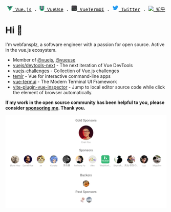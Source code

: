 <p align="center">
  <samp>
    <a href="https://github.com/vuejs"><img src="./icons/vuejs.svg" width=18> Vue.js</a> .
    <a href="https://github.com/vueuse"><img src="./icons/vueuse.svg" width=15> VueUse</a> .
    <a href="https://github.com/vue-terminal/vue-termui"><img src="./icons/vue-termui.svg" width=18> VueTermUI</a> .
    <a href="https://twitter.com/webfansplz"><img src="./icons/twitter.svg" width=20> Twitter</a> .
   <a href="https://www.zhihu.com/people/weber-23-9"><img src="./icons/zhihu.png" width=18> 知乎</a>
  </samp>
</p>

# Hi 👋

I'm webfansplz, a software engineer with a passion for open source. Active in the vue.js ecosystem.

- Member of [@vuejs](https://github.com/vuejs), [@vueuse](https://github.com/vueuse)
- [vuejs/devtools-next](https://github.com/vuejs/devtools-next) - The next iteration of Vue DevTools
- [vuejs-challenges](https://github.com/webfansplz/vuejs-challenges) - Collection of Vue.js challenges
- [temir](https://github.com/webfansplz/temir) - Vue for interactive command-line apps
- [vue-termui](https://github.com/vue-terminal/vue-termui) - The Modern Terminal UI Framework
- [vite-plugin-vue-inspector](https://github.com/webfansplz/vite-plugin-vue-inspector) - Jump to local editor source code while click the element of browser automatically.

**If my work in the open source community has been helpful to you, please consider [sponsoring me](https://github.com/sponsors/webfansplz). Thank you.**

<p align="center">
  <a href="https://raw.githubusercontent.com/webfansplz/sponsors/main/sponsors.svg">
    <img src="https://raw.githubusercontent.com/webfansplz/sponsors/main/sponsors.wide.svg" />
  </a>
</p>
